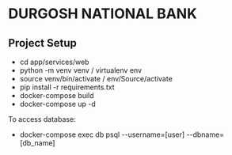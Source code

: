 DURGOSH NATIONAL BANK
===

Project Setup
---

- cd app/services/web
- python -m venv venv / virtualenv env 
- source venv/bin/activate / env/Source/activate
- pip install -r requirements.txt
- docker-compose build
- docker-compose up -d

To access database:
- docker-compose exec db psql --username=[user] --dbname=[db_name]